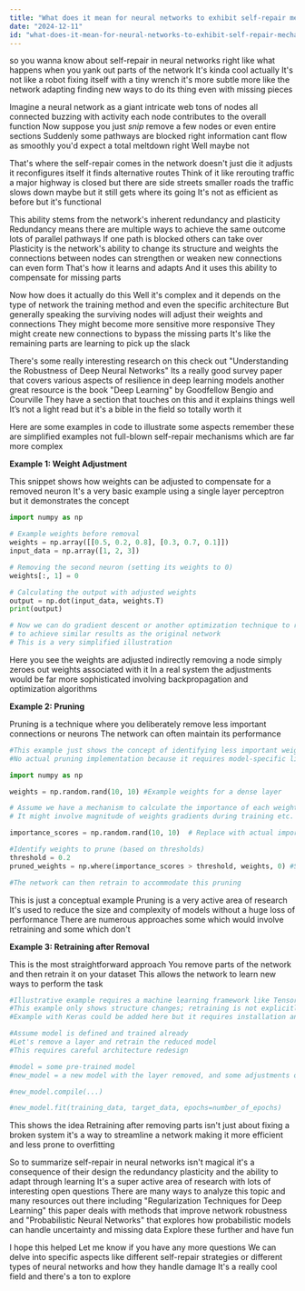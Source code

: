 ```yaml
---
title: "What does it mean for neural networks to exhibit self-repair mechanisms when components are removed?"
date: "2024-12-11"
id: "what-does-it-mean-for-neural-networks-to-exhibit-self-repair-mechanisms-when-components-are-removed"
---
```


 so you wanna know about self-repair in neural networks right  like what happens when you yank out parts of the network  It's kinda cool actually  It's not like a robot fixing itself with a tiny wrench  it's more subtle  more like the network adapting finding new ways to do its thing even with missing pieces

Imagine a neural network as a giant intricate web  tons of nodes all connected buzzing with activity  each node contributes to the overall function  Now suppose you just  *snip*  remove a few nodes or even entire sections  Suddenly some pathways are blocked right  information cant flow as smoothly  you'd expect a total meltdown  right  Well maybe not

That's where the self-repair comes in  the network doesn't just die  it adjusts it reconfigures itself  it finds alternative routes  Think of it like rerouting traffic  a major highway is closed  but there are side streets smaller roads  the traffic slows down maybe but it still gets where its going  It's not as efficient as before  but it's functional

This ability stems from the network's inherent redundancy and plasticity  Redundancy means there are multiple ways to achieve the same outcome  lots of parallel pathways  If one path is blocked  others can take over  Plasticity is the network's ability to change its structure and weights  the connections between nodes can strengthen or weaken  new connections can even form  That's how it learns and adapts  And it uses this ability to compensate for missing parts

Now how does it actually do this  Well it's complex and it depends on the type of network the training method and even the specific architecture  But generally speaking  the surviving nodes will adjust their weights and connections  They might become more sensitive more responsive  They might create new connections to bypass the missing parts  It's like the remaining parts are learning to pick up the slack

There's some really interesting research on this  check out "Understanding the Robustness of Deep Neural Networks"  Its a really good survey paper that covers various aspects of resilience in deep learning models  another great resource is the book "Deep Learning" by Goodfellow Bengio and Courville  They have a section that touches on this and it explains things well  It’s not a light read but it's a bible in the field so totally worth it


Here are some examples in code to illustrate some aspects  remember these are simplified examples not full-blown self-repair mechanisms which are far more complex


**Example 1:  Weight Adjustment**

This snippet shows how weights can be adjusted to compensate for a removed neuron  It's a very basic example using a single layer perceptron but it demonstrates the concept


```python
import numpy as np

# Example weights before removal
weights = np.array([[0.5, 0.2, 0.8], [0.3, 0.7, 0.1]])
input_data = np.array([1, 2, 3])

# Removing the second neuron (setting its weights to 0)
weights[:, 1] = 0

# Calculating the output with adjusted weights
output = np.dot(input_data, weights.T)
print(output)

# Now we can do gradient descent or another optimization technique to re-adjust the weights
# to achieve similar results as the original network
# This is a very simplified illustration
```

Here you see the weights are adjusted indirectly removing a node simply zeroes out weights associated with it  In a real system the adjustments would be far more sophisticated involving backpropagation and optimization algorithms


**Example 2:  Pruning**

Pruning is a technique where you deliberately remove less important connections or neurons  The network can often maintain its performance


```python
#This example just shows the concept of identifying less important weights
#No actual pruning implementation because it requires model-specific libraries and is much more complex

import numpy as np

weights = np.random.rand(10, 10) #Example weights for a dense layer

# Assume we have a mechanism to calculate the importance of each weight (this is the hard part)
# It might involve magnitude of weights gradients during training etc.

importance_scores = np.random.rand(10, 10)  # Replace with actual importance scores

#Identify weights to prune (based on thresholds)
threshold = 0.2
pruned_weights = np.where(importance_scores > threshold, weights, 0) #Set weights below threshold to 0

#The network can then retrain to accommodate this pruning
```

This is just a conceptual example  Pruning is a very active area of research  It's used to reduce the size and complexity of models without a huge loss of performance  There are numerous approaches some which would involve retraining and some which don't


**Example 3:  Retraining after Removal**


This is the most straightforward approach  You remove parts of the network and then retrain it on your dataset  This allows the network to learn new ways to perform the task


```python
#Illustrative example requires a machine learning framework like TensorFlow or PyTorch
#This example only shows structure changes; retraining is not explicitly coded because it would be framework-specific and very lengthy.
#Example with Keras could be added here but it requires installation and context outside the scope of this response

#Assume model is defined and trained already
#Let's remove a layer and retrain the reduced model
#This requires careful architecture redesign

#model = some pre-trained model
#new_model = a new model with the layer removed, and some adjustments of input/output to make sure it's compatible.

#new_model.compile(...)

#new_model.fit(training_data, target_data, epochs=number_of_epochs)

```

This shows the idea  Retraining after removing parts isn't just about fixing a broken system it's a way to streamline a network making it more efficient and less prone to overfitting


So to summarize  self-repair in neural networks isn't magical  it's a consequence of their design  the redundancy plasticity and the ability to adapt through learning  It's a super active area of research with lots of interesting open questions  There are many ways to analyze this topic and many resources out there including  "Regularization Techniques for Deep Learning" this paper deals with methods that improve network robustness  and "Probabilistic Neural Networks"  that explores how probabilistic models can handle uncertainty and missing data  Explore these further and have fun


I hope this helped  Let me know if you have any more questions  We can delve into specific aspects  like different self-repair strategies or different types of neural networks and how they handle damage  It's a really cool field and there's a ton to explore
